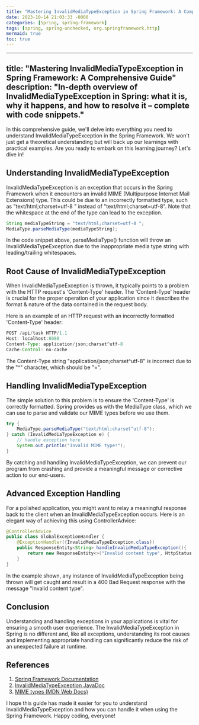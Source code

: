 ```yaml
---
title: "Mastering InvalidMediaTypeException in Spring Framework: A Comprehensive Guide"
date: 2023-10-14 21:03:33 -0000
categories: [Spring, spring-framework]
tags: [spring, spring-unchecked, org.springframework.http]
mermaid: true
toc: true
---
```


---
title: "Mastering InvalidMediaTypeException in Spring Framework: A Comprehensive Guide"
description: "In-depth overview of InvalidMediaTypeException in Spring: what it is, why it happens, and how to resolve it – complete with code snippets."
---


In this comprehensive guide, we'll delve into everything you need to understand InvalidMediaTypeException in the Spring Framework. We won't just get a theoretical understanding but will back up our learnings with practical examples. Are you ready to embark on this learning journey? Let's dive in!

## Understanding InvalidMediaTypeException

InvalidMediaTypeException is an exception that occurs in the Spring Framework when it encounters an invalid MIME (Multipurpose Internet Mail Extensions) type. This could be due to an incorrectly formatted type, such as "text/html;charset=utf-8 " instead of "text/html;charset=utf-8". Note that the whitespace at the end of the type can lead to the exception. 

```java
String mediaTypeString = "text/html;charset=utf-8 ";
MediaType.parseMediaType(mediaTypeString);
```
In the code snippet above, parseMediaType() function will throw an InvalidMediaTypeException due to the inappropriate media type string with leading/trailing whitespaces.

## Root Cause of InvalidMediaTypeException

When InvalidMediaTypeException is thrown, it typically points to a problem with the HTTP request's 'Content-Type' header. The 'Content-Type' header is crucial for the proper operation of your application since it describes the format & nature of the data contained in the request body.

Here is an example of an HTTP request with an incorrectly formatted 'Content-Type' header:

```java
POST /api/task HTTP/1.1
Host: localhost:8080
Content-Type: application/json;charset^utf-8
Cache-Control: no-cache
```
The Content-Type string "application/json;charset^utf-8" is incorrect due to the "^" character, which should be "=".

## Handling InvalidMediaTypeException

The simple solution to this problem is to ensure the 'Content-Type' is correctly formatted. Spring provides us with the MediaType class, which we can use to parse and validate our MIME types before we use them.

```java
try {
    MediaType.parseMediaType("text/html;charset^utf-8");
} catch (InvalidMediaTypeException e) {
    // handle exception here
    System.out.println("Invalid MIME type!");
}
```

By catching and handling InvalidMediaTypeException, we can prevent our program from crashing and provide a meaningful message or corrective action to our end-users.

## Advanced Exception Handling

For a polished application, you might want to relay a meaningful response back to the client when an InvalidMediaTypeException occurs. Here is an elegant way of achieving this using ControllerAdvice:

```java
@ControllerAdvice
public class GlobalExceptionHandler {
    @ExceptionHandler({InvalidMediaTypeException.class})
    public ResponseEntity<String> handleInvalidMediaTypeException(){
        return new ResponseEntity<>("Invalid content type", HttpStatus.BAD_REQUEST);
    }
}
```

In the example shown, any instance of InvalidMediaTypeException being thrown will get caught and result in a 400 Bad Request response with the message "Invalid content type". 

## Conclusion

Understanding and handling exceptions in your applications is vital for ensuring a smooth user experience. The InvalidMediaTypeException in Spring is no different and, like all exceptions, understanding its root causes and implementing appropriate handling can significantly reduce the risk of an unexpected failure at runtime.

## References 
1. [Spring Framework Documentation](https://docs.spring.io/spring-framework/docs/current/reference/html/)
2. [InvalidMediaTypeException JavaDoc](https://docs.spring.io/spring-framework/docs/current/javadoc-api/org/springframework/http/InvalidMediaTypeException.html)
3. [MIME types (MDN Web Docs)](https://developer.mozilla.org/en-US/docs/Web/HTTP/Basics_of_HTTP/MIME_types)

I hope this guide has made it easier for you to understand InvalidMediaTypeException and how you can handle it when using the Spring Framework. Happy coding, everyone!